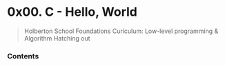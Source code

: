 # 0x00. C - Hello, World
> Holberton School Foundations Curiculum: Low-level programming & Algorithm Hatching out

### Contents